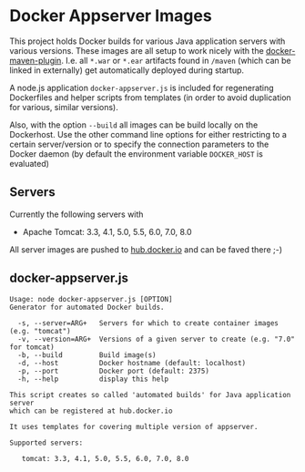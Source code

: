 # Docker Appserver Images

This project holds Docker builds for various Java application servers with various versions. 
These images are all setup to work nicely with the [docker-maven-plugin](https://github.com/rhuss/docker-maven-plugin).
I.e. all `*.war` or `*.ear` artifacts found in `/maven` (which can be linked in externally) get automatically deployed
during startup.

A node.js application `docker-appserver.js` is included for regenerating Dockerfiles and helper scripts from templates (in 
order to avoid duplication for various, similar versions).

Also, with the option `--build` all images can be build locally on the Dockerhost. Use the other command line options
for either restricting to a certain server/version or to specify the connection parameters to the Docker daemon 
(by default the environment variable `DOCKER_HOST` is evaluated)
 
## Servers

Currently the following servers with 

* Apache Tomcat: 3.3, 4.1, 5.0, 5.5, 6.0, 7.0, 8.0

All server images are pushed to [hub.docker.io](https://registry.hub.docker.com/repos/consol/) and can be faved there ;-)

## docker-appserver.js

````
Usage: node docker-appserver.js [OPTION]
Generator for automated Docker builds.

  -s, --server=ARG+   Servers for which to create container images (e.g. "tomcat")
  -v, --version=ARG+  Versions of a given server to create (e.g. "7.0" for tomcat)
  -b, --build         Build image(s)
  -d, --host          Docker hostname (default: localhost)
  -p, --port          Docker port (default: 2375)
  -h, --help          display this help

This script creates so called 'automated builds' for Java application server
which can be registered at hub.docker.io

It uses templates for covering multiple version of appserver.

Supported servers:

   tomcat: 3.3, 4.1, 5.0, 5.5, 6.0, 7.0, 8.0
````